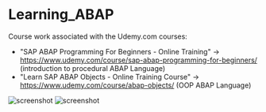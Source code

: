 # Learning_ABAP
Course work associated with the Udemy.com courses:
* "SAP ABAP Programming For Beginners - Online Training" -> https://www.udemy.com/course/sap-abap-programming-for-beginners/  (introduction to procedural ABAP Language)
* "Learn SAP ABAP Objects - Online Training Course" ->  https://www.udemy.com/course/abap-objects/  (OOP ABAP Language)

![screenshot](screenshot.png)
![screenshot](screenshot.png)
